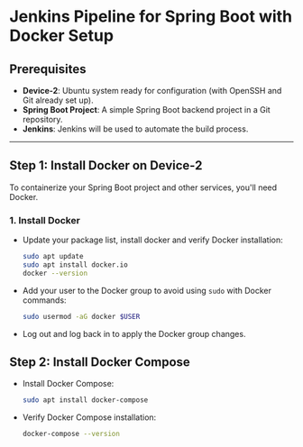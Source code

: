 # Jenkins Pipeline for Spring Boot with Docker Setup

## Prerequisites
- **Device-2**: Ubuntu system ready for configuration (with OpenSSH and Git already set up).
- **Spring Boot Project**: A simple Spring Boot backend project in a Git repository.
- **Jenkins**: Jenkins will be used to automate the build process.

---

## Step 1: Install Docker on Device-2

To containerize your Spring Boot project and other services, you'll need Docker.

### 1. Install Docker
- Update your package list, install docker and verify Docker installation:
  ```bash
  sudo apt update
  sudo apt install docker.io
  docker --version
  ```
  
- Add your user to the Docker group to avoid using ``sudo`` with Docker commands:
  ```bash
  sudo usermod -aG docker $USER
  ```

- Log out and log back in to apply the Docker group changes.

## Step 2: Install Docker Compose
- Install Docker Compose:
    ```bash
    sudo apt install docker-compose
    ```
    
- Verify Docker Compose installation:
    ```bash
    docker-compose --version
    ```